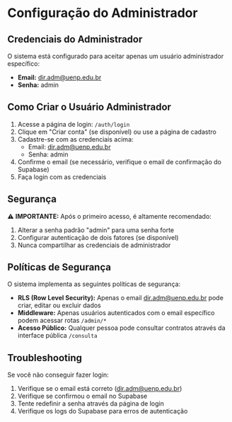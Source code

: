 # Configuração do Administrador

## Credenciais do Administrador

O sistema está configurado para aceitar apenas um usuário administrador específico:

- **Email:** dir.adm@uenp.edu.br
- **Senha:** admin

## Como Criar o Usuário Administrador

1. Acesse a página de login: `/auth/login`
2. Clique em "Criar conta" (se disponível) ou use a página de cadastro
3. Cadastre-se com as credenciais acima:
   - Email: dir.adm@uenp.edu.br
   - Senha: admin
4. Confirme o email (se necessário, verifique o email de confirmação do Supabase)
5. Faça login com as credenciais

## Segurança

⚠️ **IMPORTANTE:** Após o primeiro acesso, é altamente recomendado:

1. Alterar a senha padrão "admin" para uma senha forte
2. Configurar autenticação de dois fatores (se disponível)
3. Nunca compartilhar as credenciais de administrador

## Políticas de Segurança

O sistema implementa as seguintes políticas de segurança:

- **RLS (Row Level Security):** Apenas o email dir.adm@uenp.edu.br pode criar, editar ou excluir dados
- **Middleware:** Apenas usuários autenticados com o email específico podem acessar rotas `/admin/*`
- **Acesso Público:** Qualquer pessoa pode consultar contratos através da interface pública `/consulta`

## Troubleshooting

Se você não conseguir fazer login:

1. Verifique se o email está correto (dir.adm@uenp.edu.br)
2. Verifique se confirmou o email no Supabase
3. Tente redefinir a senha através da página de login
4. Verifique os logs do Supabase para erros de autenticação
